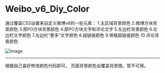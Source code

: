 Weibo_v6_Diy_Color
==================
通过覆盖CSS设置来自定义微博v6的一些元素：
1.主区域背景颜色
2.微博方块背景颜色
3.原PO方块背景颜色
4.原PO方块文字和评论文字
5.左边栏背景颜色
6.左边栏文字颜色
7.左边栏“更多”文字颜色
8.超链接颜色
9.带框超链接颜色
10.评论背景颜色

![Image](https://github.com/raiwhiz/Weibo_v6_Diy_Color/blob/master/detail.jpg)

------------
根据自己喜好修改颜色代码即可。
页面背景颜色会覆盖背景图，暂不可用。 


